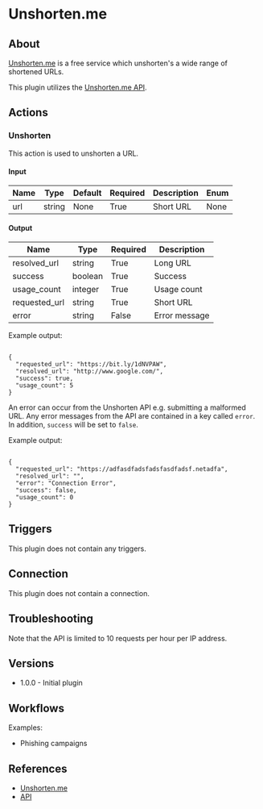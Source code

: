 
# Unshorten.me

## About

[Unshorten.me](https://unshorten.me/) is a free service which unshorten's a wide range of shortened URLs.

This plugin utilizes the [Unshorten.me API](https://unshorten.me/api).

## Actions

### Unshorten

This action is used to unshorten a URL.

#### Input

|Name|Type|Default|Required|Description|Enum|
|----|----|-------|--------|-----------|----|
|url|string|None|True|Short URL|None|

#### Output

|Name|Type|Required|Description|
|----|----|--------|-----------|
|resolved_url|string|True|Long URL|
|success|boolean|True|Success|
|usage_count|integer|True|Usage count|
|requested_url|string|True|Short URL|
|error|string|False|Error message|

Example output:

```

{
  "requested_url": "https://bit.ly/1dNVPAW",
  "resolved_url": "http://www.google.com/",
  "success": true,
  "usage_count": 5
}

```

An error can occur from the Unshorten API e.g. submitting a malformed URL. Any error messages from the API are contained in a key called `error`.
In addition, `success` will be set to `false`.

Example output:

```

{
  "requested_url": "https://adfasdfadsfadsfasdfadsf.netadfa",
  "resolved_url": "",
  "error": "Connection Error",
  "success": false,
  "usage_count": 0
}

```

## Triggers

This plugin does not contain any triggers.

## Connection

This plugin does not contain a connection.

## Troubleshooting

Note that the API is limited to 10 requests per hour per IP address.

## Versions

* 1.0.0 - Initial plugin

## Workflows

Examples:

* Phishing campaigns

## References

* [Unshorten.me](https://unshorten.me/)
* [API](https://unshorten.me/)
